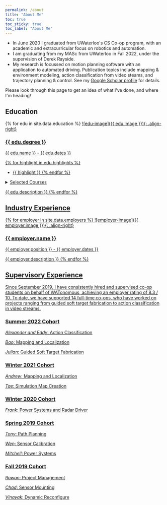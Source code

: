 ```yaml
---
permalink: /about
title: "About Me"
toc: true
toc_sticky: true
toc_label: "About Me"
---
```


- In June 2020 I graduated from UWaterloo's CS Co-op program, with an academic and extracurricular focus on robotics and automation. 
- I am graduating from my MASc from UWaterloo in Fall 2022, under the supervision of Derek Rayside.
- My research is focussed on motion planning software with an application to automated driving. Publication topics include mapping & environment modeling, action classification from video steams, and trajectory planning & control. See my [Google Scholar profile](https://scholar.google.com/citations?user=hKf7WaAAAAAJ) for details.

<!-- Some things I enjoy are:
- Autonomous Vehicles and Robotics in general
- Building human systems that work efficiently
- Architecting software systems -->

Please look through this page to get an idea of what I've done, and where I'm heading!

## Education

{% for edu in site.data.education %}
<a href="{{ edu.url }}" rel="edu website">![edu-image]({{ edu.image }}){: .align-right}
### {{ edu.degree }}

{{ edu.name }} - {{ edu.dates }}

{% for highlight in edu.highlights %}
- {{ highlight }}
{% endfor %}

<details><summary>Selected Courses</summary>`
<br>
{% for course in edu.courses %}
- {{ course }} <br>
{% endfor %}
</details>

{{ edu.description }}
{% endfor %}

## Industry Experience

{% for employer in site.data.employers %}
<a href="{{ employer.url }}" rel="employer website">![employer-image]({{ employer.image }}){: .align-right}
### {{ employer.name }}

{{ employer.position }} - {{ employer.dates }}

{{ employer.description }}
{% endfor %}


## Supervisory Experience

Since September 2019, I have consistently hired and supervised co-op students on behalf of WATonomous, achieving an employer rating of 8.3 / 10. To date, we have supported 14 full-time co-ops, who have worked on projects ranging from guided soft target fabrication to action classification in video streams. 

### Summer 2022 Cohort

*Alexander and Eddy*: Action Classification

*Bao*: Mapping and Localization

*Julian*: Guided Soft Target Fabrication

### Winter 2021 Cohort

*Andrew*: Mapping and Localization

*Tae*: Simulation Map Creation

### Winter 2020 Cohort

*Frank*: Power Systems and Radar Driver

### Spring 2019 Cohort

*Tony*: Path Planning

*Wen*: Sensor Calibration

*Mitchell*: Power Systems

### Fall 2019 Cohort

*Rowan*: Project Management

*Chad*: Sensor Mounting

*Vinayak*: Dynamic Reconfigure